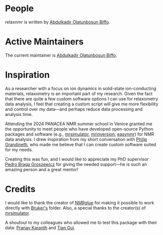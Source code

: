 # People

relaxnmr is written by [Abdulkadir Olatunbosun Biffo](https://scholar.google.com/citations?user=TievH90AAAAJ&hl=en).

# Active Maintainers

The current maintainer is [Abdulkadir Olatunbosun Biffo](https://github.com/BiffoQ).

# Inspiration

As a researcher with a focus on ion dynamics in solid-state ion-conducting materials, relaxometry is an important part of my research. Given the fact that there are quite a few custom software options I can use for relaxometry data analysis, I feel that creating a custom script will give me more flexibility and control over my data—and perhaps reduce data processing and analysis time.

Attending the 2024 PANACEA NMR summer school in Venice granted me the opportunity to meet people who have developed open-source Python packages and software (e.g., [mrsimulator](https://mrsimulator.readthedocs.io/en/stable/), [mrinversion](https://mrinversion.readthedocs.io/en/latest/), [easynmr](https://easynmr.pastis.dk/)) for NMR data analysis. I drew inspiration from my short conversation with [Philip Grandinetti](https://scholar.google.com/citations?user=OWp-pKMAAAAJ&hl=en), who made me believe that I can create custom software suited for my needs.

Creating this was fun, and I would like to appreciate my PhD supervisor [Pedro Braga Groszewicz](https://scholar.google.com/citations?user=05NlC3gAAAAJ&hl=en) for giving the needed support—he is such an amazing person and a great mentor!

# Credits 

I would like to thank the creator of [NMRglue](https://github.com/jjhelmus/nmrglue) for making it possible to work directly with [Bruker's](https://www.bruker.com) folder. Also, a special thanks to the creator(s) of [mrsimulator](https://mrsimulator.readthedocs.io/en/stable/).

A shoutout to my colleagues who allowed me to test this package with their data: [Pranav Karanth](https://scholar.google.com/citations?user=r-XyXnwAAAAJ&hl=en) and [Tian Gui](https://www.researchgate.net/profile/Tian-Gu-11?ev=hdr_xpr).
